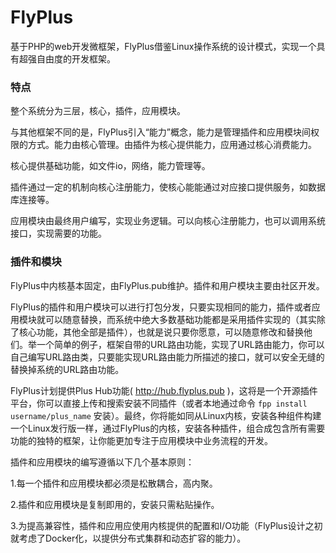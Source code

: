 # FlyPlus
基于PHP的web开发微框架，FlyPlus借鉴Linux操作系统的设计模式，实现一个具有超强自由度的开发框架。

### 特点
整个系统分为三层，核心，插件，应用模块。

与其他框架不同的是，FlyPlus引入“能力”概念，能力是管理插件和应用模块间权限的方式。能力由核心管理。由插件为核心提供能力，应用通过核心消费能力。

核心提供基础功能，如文件io，网络，能力管理等。

插件通过一定的机制向核心注册能力，使核心能能通过对应接口提供服务，如数据库连接等。

应用模块由最终用户编写，实现业务逻辑。可以向核心注册能力，也可以调用系统接口，实现需要的功能。

### 插件和模块
FlyPlus中内核基本固定，由FlyPlus.pub维护。插件和用户模块主要由社区开发。

FlyPlus的插件和用户模块可以进行打包分发，只要实现相同的能力，插件或者应用模块就可以随意替换，而系统中绝大多数基础功能都是采用插件实现的（其实除了核心功能，其他全部是插件），也就是说只要你愿意，可以随意修改和替换他们。举一个简单的例子，框架自带的URL路由功能，实现了URL路由能力，你可以自己编写URL路由类，只要能实现URL路由能力所描述的接口，就可以安全无缝的替换掉系统的URL路由功能。

FlyPlus计划提供Plus Hub功能( http://hub.flyplus.pub )，这将是一个开源插件平台，你可以直接上传和搜索安装不同插件（或者本地通过命令 `fpp install username/plus_name` 安装）。最终，你将能如同从Linux内核，安装各种组件构建一个Linux发行版一样，通过FlyPlus的内核，安装各种插件，组合成包含所有需要功能的独特的框架，让你能更加专注于应用模块中业务流程的开发。


插件和应用模块的编写遵循以下几个基本原则：

  1.每一个插件和应用模块都必须是松散耦合，高内聚。

  2.插件和应用模块是复制即用的，安装只需粘贴操作。

  3.为提高兼容性，插件和应用应使用内核提供的配置和I/O功能（FlyPlus设计之初就考虑了Docker化，以提供分布式集群和动态扩容的能力）。


